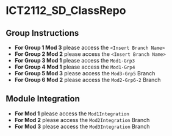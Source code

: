 # ICT2112_SD_ClassRepo

## Group Instructions

- **For Group 1 Mod 3** please access the `<Insert Branch Name>`
- **For Group 2 Mod 2** please access the `<Insert Branch Name>`
- **For Group 3 Mod 1** please access the `Mod1-Grp3`
- **For Group 4 Mod 1** please access the `Mod1-Grp4`
- **For Group 5 Mod 3** please access the `Mod3-Grp5` Branch
- **For Group 6 Mod 2** please access the `Mod2-Grp6-2` Branch

## Module Integration

- **For Mod 1** please access the `Mod1Integration`
- **For Mod 2** please access the `Mod2Integration` Branch
- **For Mod 3** please access the `Mod3Integration` Branch
